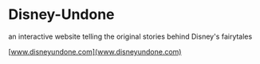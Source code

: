 # Disney-Undone
an interactive website telling the original stories behind Disney's fairytales

[www.disneyundone.com](www.disneyundone.com)
